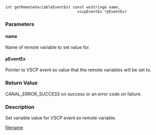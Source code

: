 

```clike
int getRemoteVariableEventEx( const wxString& name, 
                                vscpEventEx *pEventEx)
```

### Parameters

#### name
Name of remote variable to set value for.

#### pEventEx
Pointer to VSCP event ex value that the remote variables will be set to.

### Return Value
CANAL_ERROR_SUCCESS on success or an error code on failure.

### Description
Set variable value for VSCP event ex remote variable. 



[filename](./bottom_copyright.md ':include')